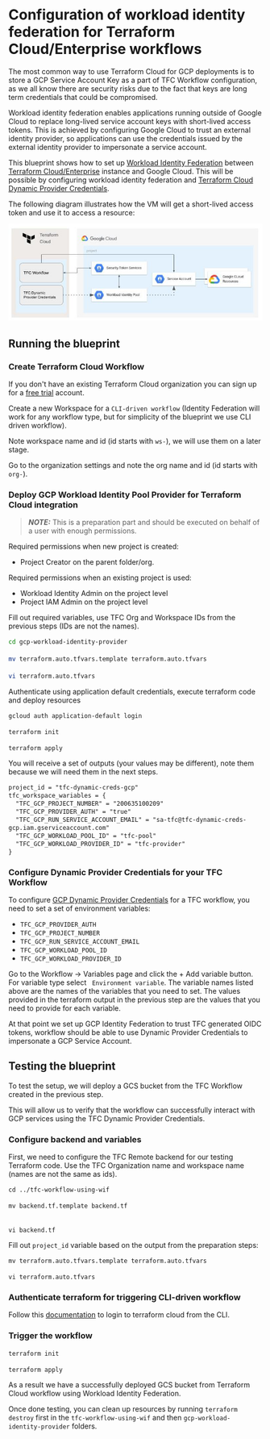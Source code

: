# Configuration of workload identity federation for Terraform Cloud/Enterprise workflows

The most common way to use Terraform Cloud for GCP deployments is to store a GCP Service Account Key as a part of TFC Workflow configuration, as we all know there are security risks due to the fact that keys are long term credentials that could be compromised.

Workload identity federation enables applications running outside of Google Cloud to replace long-lived service account keys with short-lived access tokens. This is achieved by configuring Google Cloud to trust an external identity provider, so applications can use the credentials issued by the external identity provider to impersonate a service account.

This blueprint shows how to set up [Workload Identity Federation](https://cloud.google.com/iam/docs/workload-identity-federation) between [Terraform Cloud/Enterprise](https://developer.hashicorp.com/terraform/enterprise) instance and Google Cloud. This will be possible by configuring workload identity federation and [Terraform Cloud Dynamic Provider Credentials](https://www.hashicorp.com/blog/terraform-cloud-adds-dynamic-provider-credentials-vault-official-cloud-providers).

The following diagram illustrates how the VM will get a short-lived access token and use it to access a resource:

 ![Sequence diagram](diagram.png)

## Running the blueprint

### Create Terraform Cloud Workflow
If you don't have an existing Terraform Cloud organization you can sign up for a [free trial](https://app.terraform.io/public/signup/account) account. 

Create a new Workspace for a `CLI-driven workflow` (Identity Federation will work for any workflow type, but for simplicity of the blueprint we use CLI driven workflow). 

Note workspace name and id (id starts with `ws-`), we will use them on a later stage.

Go to the organization settings and note the org name and id (id starts with `org-`).

### Deploy GCP Workload Identity Pool Provider for Terraform Cloud integration

> **_NOTE:_**  This is a preparation part and should be executed on behalf of a user with enough permissions. 

Required permissions when new project is created:
 - Project Creator on the parent folder/org.
 
 Required permissions when an existing project is used:
 - Workload Identity Admin on the project level
 - Project IAM Admin on the project level

Fill out required variables, use TFC Org and Workspace IDs from the previous steps (IDs are not the names).
```bash
cd gcp-workload-identity-provider

mv terraform.auto.tfvars.template terraform.auto.tfvars

vi terraform.auto.tfvars
```

Authenticate using application default credentials, execute terraform code and deploy resources
```
gcloud auth application-default login

terraform init

terraform apply
```

You will receive a set of outputs (your values may be different), note them because we will need them in the next steps.

```
project_id = "tfc-dynamic-creds-gcp"
tfc_workspace_wariables = {
  "TFC_GCP_PROJECT_NUMBER" = "200635100209"
  "TFC_GCP_PROVIDER_AUTH" = "true"
  "TFC_GCP_RUN_SERVICE_ACCOUNT_EMAIL" = "sa-tfc@tfc-dynamic-creds-gcp.iam.gserviceaccount.com"
  "TFC_GCP_WORKLOAD_POOL_ID" = "tfc-pool"
  "TFC_GCP_WORKLOAD_PROVIDER_ID" = "tfc-provider"
}
```

### Configure Dynamic Provider Credentials for your TFC Workflow

To configure [GCP Dynamic Provider Credentials](https://developer.hashicorp.com/terraform/cloud-docs/workspaces/dynamic-provider-credentials/gcp-configuration) for a TFC workflow, you need to set a set of environment variables:
- `TFC_GCP_PROVIDER_AUTH`
- `TFC_GCP_PROJECT_NUMBER`
- `TFC_GCP_RUN_SERVICE_ACCOUNT_EMAIL`
- `TFC_GCP_WORKLOAD_POOL_ID`
- `TFC_GCP_WORKLOAD_PROVIDER_ID`

Go to the Workflow -> Variables page and click the + Add variable button. For variable type select ` Environment variable`. The variable names listed above are the names of the variables that you need to set. The values provided in the terraform output in the previous step are the values that you need to provide for each variable.

At that point we set up GCP Identity Federation to trust TFC generated OIDC tokens, workflow should be able to use Dynamic Provider Credentials to impersonate a GCP Service Account. 

## Testing the blueprint

To test the setup, we will deploy a GCS bucket from the TFC Workflow created in the previous step.

This will allow us to verify that the workflow can successfully interact with GCP services using the TFC Dynamic Provider Credentials.

### Configure backend and variables

First, we need to configure the TFC Remote backend for our testing Terraform code. Use the TFC Organization name and workspace name (names are not the same as ids).

```
cd ../tfc-workflow-using-wif

mv backend.tf.template backend.tf


vi backend.tf

```

Fill out `project_id` variable based on the output from the preparation steps:

```
mv terraform.auto.tfvars.template terraform.auto.tfvars

vi terraform.auto.tfvars

```

### Authenticate terraform for triggering CLI-driven workflow

Follow this [documentation](https://learn.hashicorp.com/tutorials/terraform/cloud-login) to login to terraform cloud from the CLI.

### Trigger the workflow

```
terraform init

terraform apply
```

As a result we have a successfully deployed GCS bucket from Terraform Cloud workflow using Workload Identity Federation.

Once done testing, you can clean up resources by running `terraform destroy` first in the `tfc-workflow-using-wif` and then `gcp-workload-identity-provider` folders. 
